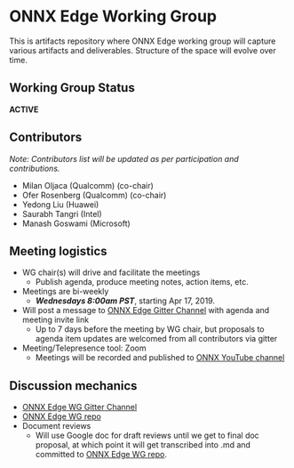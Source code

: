 <!--- SPDX-License-Identifier: Apache-2.0 -->

# ONNX Edge Working Group

This is artifacts repository where ONNX Edge working group will capture various artifacts and deliverables.
Structure of the space will evolve over time.

## Working Group Status
**ACTIVE**

## Contributors
*Note: Contributors list will be updated as per participation and contributions.*
* Milan Oljaca (Qualcomm) (co-chair)
* Ofer Rosenberg (Qualcomm) (co-chair)
* Yedong Liu (Huawei)
* Saurabh Tangri (Intel)
* Manash Goswami (Microsoft)

## Meeting logistics
* WG chair(s) will drive and facilitate the meetings
  * Publish agenda, produce meeting notes, action items, etc.
* Meetings are bi-weekly
  * ***Wednesdays 8:00am PST***, starting Apr 17, 2019.
* Will post a message to [ONNX Edge Gitter Channel](https://gitter.im/onnx/edge) with agenda and meeting invite link
  * Up to 7 days before the meeting by WG chair, but proposals to agenda item updates are welcomed from all contributors via gitter
* Meeting/Telepresence tool: Zoom
  * Meetings will be recorded and published to [ONNX YouTube channel](https://www.youtube.com/channel/UCIg4Cceqra3rtJEC5LPTdtw)

## Discussion mechanics
* [ONNX Edge WG Gitter Channel](https://gitter.im/onnx/edge)
* [ONNX Edge WG repo](https://github.com/onnx/working-groups/edge)
* Document reviews
  * Will use Google doc for draft reviews until we get to final doc proposal, at which point it will get transcribed into .md and committed to [ONNX Edge WG repo](https://github.com/onnx/working-groups/edge).



